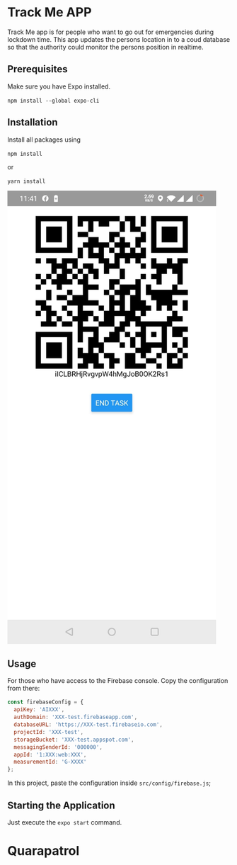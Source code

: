 # Track Me APP
Track Me app is for people who want to go out for emergencies during lockdown time. This app updates the persons location in to a coud database so that the authority could monitor the persons position in realtime.

## Prerequisites

Make sure you have Expo installed.

`npm install --global expo-cli`

## Installation

Install all packages using

`npm install`

or

`yarn install`


![alt text](https://github.com/jithinsankar/Qurapatrol/blob/master/TrackME/Screenshots/QR%20Code.jpeg)
## Usage

For those who have access to the Firebase console. Copy the configuration from there:

```javascript
const firebaseConfig = {
  apiKey: 'AIXXX',
  authDomain: 'XXX-test.firebaseapp.com',
  databaseURL: 'https://XXX-test.firebaseio.com',
  projectId: 'XXX-test',
  storageBucket: 'XXX-test.appspot.com',
  messagingSenderId: '000000',
  appId: '1:XXX:web:XXX',
  measurementId: 'G-XXXX'
};
```

In this project, paste the configuration inside `src/config/firebase.js`;

## Starting the Application

Just execute the `expo start` command.
# Quarapatrol


